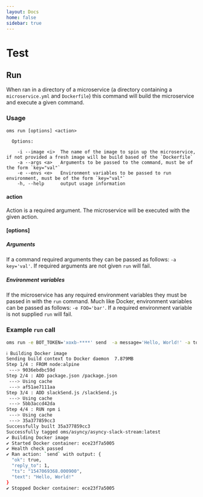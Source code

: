 ```yaml
---
layout: Docs
home: false
sidebar: true
---
```

# Test

## Run

When ran in a directory of a microservice (a directory containing a
`microservice.yml` and `Dockerfile`) this command will build the microservice
and execute a given command.

### Usage

```
oms run [options] <action>

  Options:

    -i --image <i>  The name of the image to spin up the microservice, if not provided a fresh image will be build based of the `Dockerfile`
    -a --args <a>   Arguments to be passed to the command, must be of the form `key="val"`
    -e --envs <e>   Environment variables to be passed to run environment, must be of the form `key="val"`
    -h, --help      output usage information
```

#### action

Action is a required argument. The microservice will be executed with the given
action.

#### [options]

##### Arguments

If a command required arguments they can be passed as follows: `-a key='val'`.
If required arguments are not given `run` will fail.

##### Environment variables

If the microservice has any required environment variables they must be passed
in with the `run` command. Much like Docker, environment variables can be passed
as follows: `-e FOO='bar'`. If a required environment variable is not supplied
`run` will fail.

### Example `run` call

```sh
oms run -e BOT_TOKEN='xoxb-****' send  -a message='Hello, World!' -a to=CAFAF9C
```

```sh
ℹ Building Docker image
Sending build context to Docker daemon  7.879MB
Step 1/4 : FROM node:alpine
 ---> 9036ebdbc59d
Step 2/4 : ADD package.json /package.json
 ---> Using cache
 ---> af51ae7111aa
Step 3/4 : ADD slackSend.js /slackSend.js
 ---> Using cache
 ---> 5bb3accd42da
Step 4/4 : RUN npm i
 ---> Using cache
 ---> 35a377859cc3
Successfully built 35a377859cc3
Successfully tagged oms/asyncy/asyncy-slack-stream:latest
✔ Building Docker image
✔ Started Docker container: ece23f7a5005
✔ Health check passed
✔ Ran action: `send` with output: {
  "ok": true,
  "reply_to": 1,
  "ts": "1547069368.000900",
  "text": "Hello, World!"
}
✔ Stopped Docker container: ece23f7a5005
```

